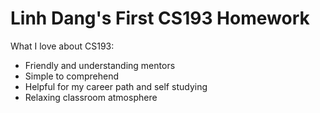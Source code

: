 # Linh Dang's First CS193 Homework
What I love about CS193:
- Friendly and understanding mentors
- Simple to comprehend
- Helpful for my career path and self studying
- Relaxing classroom atmosphere
